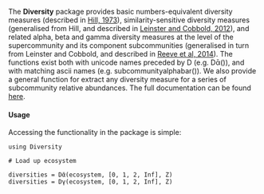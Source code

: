 The **Diversity** package provides basic numbers-equivalent diversity
measures (described in
[Hill, 1973](http://www.jstor.org/stable/1934352)),
similarity-sensitive diversity measures (generalised from Hill, and
described in
[Leinster and Cobbold, 2012](http://www.esajournals.org/doi/abs/10.1890/10-2402.1)),
and related alpha, beta and gamma diversity measures at the level of
the supercommunity and its component subcommunities (generalised in
turn from Leinster and Cobbold, and described in
[Reeve et al, 2014](http://arxiv.org/abs/1404.6520)). The functions
exist both with unicode names preceded by D (e.g. Dᾱ()), and with
matching ascii names (e.g. subcommunityalphabar()). We also provide a
general function for extract any diversity measure for a series of
subcommunity relative abundances. The full documentation can be found
[here](http://diversityjl.readthedocs.org/en/stable/diversity/).

#### Usage

Accessing the functionality in the package is simple:

```julia_skip
using Diversity

# Load up ecosystem

diversities = Dᾱ(ecosystem, [0, 1, 2, Inf], Z)
diversities = Dγ(ecosystem, [0, 1, 2, Inf], Z)
```
